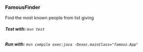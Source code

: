 ### **FamousFinder**

Find the most known people from list giving

###### **Test with:** `mvn test`

###### **Run with:** `mvn compile exec:java -Dexec.mainClass="famous.App"`
